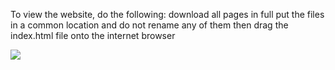 To view the website, do the following:
download all pages in full
put the files in a common location and do not rename any of them
then drag the index.html file onto the internet browser


![](https://github.com/muhittinorhan/Game-Shop-Web-Site-Design-/blob/main/Ads%C4%B1z%20tasar%C4%B1m%20(3).gif)
